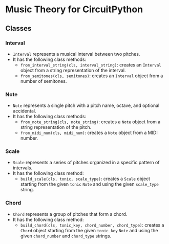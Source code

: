 # Music Theory for CircuitPython

## Classes

### Interval

- `Interval` represents a musical interval between two pitches.
- It has the following class methods:
  - `from_interval_string(cls, interval_string)`: creates an `Interval` object from a string representation of the interval.
  - `from_semitones(cls, semitones)`: creates an `Interval` object from a number of semitones.

### Note

- `Note` represents a single pitch with a pitch name, octave, and optional accidental.
- It has the following class methods:
  - `from_note_string(cls, note_string)`: creates a `Note` object from a string representation of the pitch.
  - `from_midi_num(cls, midi_num)`: creates a `Note` object from a MIDI number.

### Scale

- `Scale` represents a series of pitches organized in a specific pattern of intervals.
- It has the following class method:
  - `build_scale(cls, tonic, scale_type)`: creates a `Scale` object starting from the given `tonic` `Note` and using the given `scale_type` string.

### Chord

- `Chord` represents a group of pitches that form a chord.
- It has the following class method:
  - `build_chord(cls, tonic_key, chord_number, chord_type)`: creates a `Chord` object starting from the given `tonic_key` `Note` and using the given `chord_number` and `chord_type` strings.
